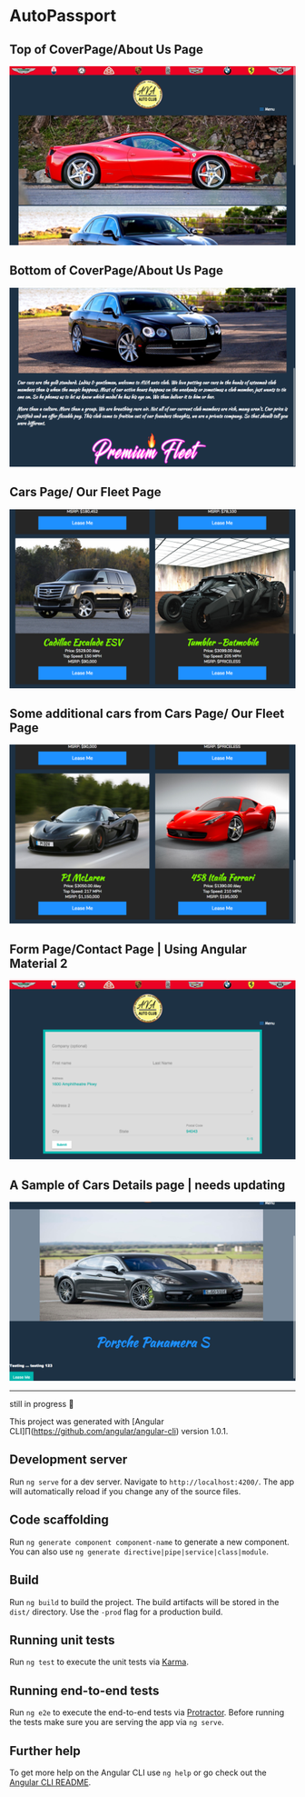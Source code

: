 # AutoPassport

## Top of CoverPage/About Us Page
![demopic](src/assets/nubb.png)
## Bottom of CoverPage/About Us Page
![demopic](src/assets/nucc.png)
## Cars Page/ Our Fleet Page
![demopic](src/assets/nudd.png)
## Some additional cars from Cars Page/ Our Fleet Page
![demopic](src/assets/nuff.png)
## Form Page/Contact Page | Using Angular Material 2
![demopic](src/assets/nuaa.png)
## A Sample of Cars Details page | needs updating
![demopic](src/assets/nuzz.png)


--------
still in progress :construction: 

This project was generated with [Angular CLI]∏(https://github.com/angular/angular-cli) version 1.0.1.

## Development server

Run `ng serve` for a dev server. Navigate to `http://localhost:4200/`. The app will automatically reload if you change any of the source files.

## Code scaffolding

Run `ng generate component component-name` to generate a new component. You can also use `ng generate directive|pipe|service|class|module`.

## Build

Run `ng build` to build the project. The build artifacts will be stored in the `dist/` directory. Use the `-prod` flag for a production build.

## Running unit tests

Run `ng test` to execute the unit tests via [Karma](https://karma-runner.github.io).

## Running end-to-end tests

Run `ng e2e` to execute the end-to-end tests via [Protractor](http://www.protractortest.org/).
Before running the tests make sure you are serving the app via `ng serve`.

## Further help

To get more help on the Angular CLI use `ng help` or go check out the [Angular CLI README](https://github.com/angular/angular-cli/blob/master/README.md).
